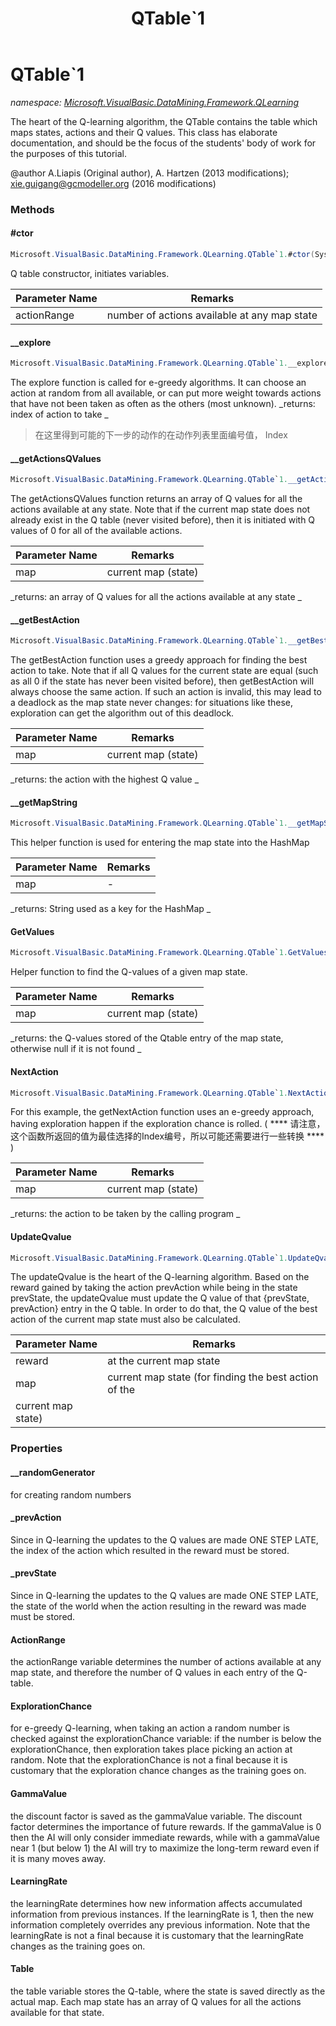 ﻿---
title: QTable`1
---

# QTable`1
_namespace: [Microsoft.VisualBasic.DataMining.Framework.QLearning](N-Microsoft.VisualBasic.DataMining.Framework.QLearning.html)_

The heart of the Q-learning algorithm, the QTable contains the table
 which maps states, actions and their Q values. This class has elaborate
 documentation, and should be the focus of the students' body of work
 for the purposes of this tutorial.

 @author A.Liapis (Original author), A. Hartzen (2013 modifications); xie.guigang@gcmodeller.org (2016 modifications)

### Methods

#### #ctor
```csharp
Microsoft.VisualBasic.DataMining.Framework.QLearning.QTable`1.#ctor(System.Int32)
```
Q table constructor, initiates variables.

|Parameter Name|Remarks|
|--------------|-------|
|actionRange| number of actions available at any map state |


#### __explore
```csharp
Microsoft.VisualBasic.DataMining.Framework.QLearning.QTable`1.__explore
```
The explore function is called for e-greedy algorithms.
 It can choose an action at random from all available,
 or can put more weight towards actions that have not been taken
 as often as the others (most unknown).
_returns:  index of action to take _
> 在这里得到可能的下一步的动作的在动作列表里面编号值， Index

#### __getActionsQValues
```csharp
Microsoft.VisualBasic.DataMining.Framework.QLearning.QTable`1.__getActionsQValues(`0)
```
The getActionsQValues function returns an array of Q values for
 all the actions available at any state. Note that if the current
 map state does not already exist in the Q table (never visited
 before), then it is initiated with Q values of 0 for all of the
 available actions.

|Parameter Name|Remarks|
|--------------|-------|
|map| current map (state) |

_returns:  an array of Q values for all the actions available at any state _

#### __getBestAction
```csharp
Microsoft.VisualBasic.DataMining.Framework.QLearning.QTable`1.__getBestAction(`0)
```
The getBestAction function uses a greedy approach for finding
 the best action to take. Note that if all Q values for the current
 state are equal (such as all 0 if the state has never been visited
 before), then getBestAction will always choose the same action.
 If such an action is invalid, this may lead to a deadlock as the
 map state never changes: for situations like these, exploration
 can get the algorithm out of this deadlock.

|Parameter Name|Remarks|
|--------------|-------|
|map| current map (state) |

_returns:  the action with the highest Q value _

#### __getMapString
```csharp
Microsoft.VisualBasic.DataMining.Framework.QLearning.QTable`1.__getMapString(`0)
```
This helper function is used for entering the map state into the
 HashMap

|Parameter Name|Remarks|
|--------------|-------|
|map|-|

_returns:  String used as a key for the HashMap _

#### GetValues
```csharp
Microsoft.VisualBasic.DataMining.Framework.QLearning.QTable`1.GetValues(`0)
```
Helper function to find the Q-values of a given map state.

|Parameter Name|Remarks|
|--------------|-------|
|map| current map (state) |

_returns:  the Q-values stored of the Qtable entry of the map state, otherwise null if it is not found _

#### NextAction
```csharp
Microsoft.VisualBasic.DataMining.Framework.QLearning.QTable`1.NextAction(`0)
```
For this example, the getNextAction function uses an e-greedy
 approach, having exploration happen if the exploration chance
 is rolled.
 ( **** 请注意，这个函数所返回的值为最佳选择的Index编号，所以可能还需要进行一些转换 **** )

|Parameter Name|Remarks|
|--------------|-------|
|map| current map (state) |

_returns:  the action to be taken by the calling program _

#### UpdateQvalue
```csharp
Microsoft.VisualBasic.DataMining.Framework.QLearning.QTable`1.UpdateQvalue(System.Int32,`0)
```
The updateQvalue is the heart of the Q-learning algorithm. Based on
 the reward gained by taking the action prevAction while being in the
 state prevState, the updateQvalue must update the Q value of that
 {prevState, prevAction} entry in the Q table. In order to do that,
 the Q value of the best action of the current map state must also
 be calculated.

|Parameter Name|Remarks|
|--------------|-------|
|reward| at the current map state |
|map| current map state (for finding the best action of the
 current map state) |




### Properties

#### __randomGenerator
for creating random numbers
#### _prevAction
Since in Q-learning the updates to the Q values are made ONE STEP
 LATE, the index of the action which resulted in the reward must be
 stored.
#### _prevState
Since in Q-learning the updates to the Q values are made ONE STEP
 LATE, the state of the world when the action resulting in the reward
 was made must be stored.
#### ActionRange
the actionRange variable determines the number of actions available
 at any map state, and therefore the number of Q values in each entry
 of the Q-table.
#### ExplorationChance
for e-greedy Q-learning, when taking an action a random number is
 checked against the explorationChance variable: if the number is
 below the explorationChance, then exploration takes place picking
 an action at random. Note that the explorationChance is not a final
 because it is customary that the exploration chance changes as the
 training goes on.
#### GammaValue
the discount factor is saved as the gammaValue variable. The
 discount factor determines the importance of future rewards.
 If the gammaValue is 0 then the AI will only consider immediate
 rewards, while with a gammaValue near 1 (but below 1) the AI will
 try to maximize the long-term reward even if it is many moves away.
#### LearningRate
the learningRate determines how new information affects accumulated
 information from previous instances. If the learningRate is 1, then
 the new information completely overrides any previous information.
 Note that the learningRate is not a final because it is
 customary that the learningRate changes as the
 training goes on.
#### Table
the table variable stores the Q-table, where the state is saved
 directly as the actual map. Each map state has an array of Q values
 for all the actions available for that state.

